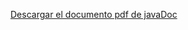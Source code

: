 [Descargar el documento pdf de javaDoc](https://github.com/CesiaTri/Juego-piedra-papel-o-tijeras/blob/master/javadoc.pdf)
